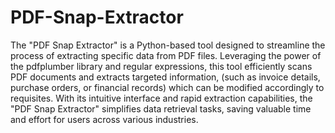 # PDF-Snap-Extractor
The "PDF Snap Extractor" is a Python-based tool designed to streamline the process of extracting specific data from PDF files. Leveraging the power of the pdfplumber library and regular expressions, this tool efficiently scans PDF documents and extracts targeted information, (such as invoice details, purchase orders, or financial records) which can be modified accordingly to requisites. With its intuitive interface and rapid extraction capabilities, the "PDF Snap Extractor" simplifies data retrieval tasks, saving valuable time and effort for users across various industries.

